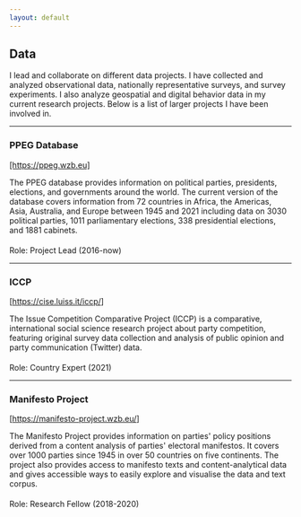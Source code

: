 ```yaml
---
layout: default
---
```


<h2 id="publs">Data</h2>
I lead and collaborate on different data projects. I have collected and analyzed observational data, nationally representative surveys, and survey experiments. I also analyze geospatial and digital behavior data in my current research projects. Below is a list of larger projects I have been involved in.<br>
<hr>
<h3>PPEG Database</h3><a href="https://ppeg.wzb.eu" target="_blank" rel="noopener noreferrer">[https://ppeg.wzb.eu]</a>
<p style="margin-bottom:.5cm;">The PPEG database provides information on political parties, presidents, elections, and governments around the world. The current version of the database covers information from 72 countries in Africa, the Americas, Asia, Australia, and Europe between 1945 and 2021 including data on 3030 political parties, 1011 parliamentary elections, 338 presidential elections, and 1881 cabinets. </p>
Role: Project Lead (2016-now)  
<hr>
<h3>ICCP</h3>
[<a href="https://cise.luiss.it/iccp/" target="_blank" rel="noopener noreferrer">https://cise.luiss.it/iccp/</a>]
<p style="margin-bottom:.5cm;">The Issue Competition Comparative Project (ICCP) is a comparative, international social science research project about party competition, featuring original survey data collection and analysis of public opinion and party communication (Twitter) data. </p>
Role: Country Expert (2021)
<br>
<hr>  
<h3>Manifesto Project</h3>
[<a href="https://manifesto-project.wzb.eu/" target="_blank" rel="noopener noreferrer">https://manifesto-project.wzb.eu/</a>]
<p style="margin-bottom:.5cm;">The Manifesto Project provides information on parties' policy positions derived from a content analysis of parties' electoral manifestos. It covers over 1000 parties since 1945 in over 50 countries on five continents. The project also provides access to manifesto texts and content-analytical data and gives accessible ways to easily explore and visualise the data and text corpus. </p>
Role: Research Fellow (2018-2020)